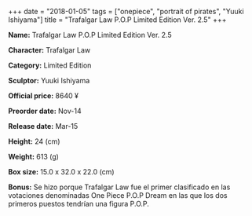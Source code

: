 +++
date = "2018-01-05"
tags = ["onepiece", "portrait of pirates", "Yuuki Ishiyama"]
title = "Trafalgar Law P.O.P Limited Edition Ver. 2.5"
+++

**Name:** Trafalgar Law P.O.P Limited Edition Ver. 2.5

**Character:** Trafalgar Law

**Category:** Limited Edition 

**Sculptor:** Yuuki Ishiyama

**Official price:** 8640 ¥

**Preorder date:** Nov-14

**Release date:** Mar-15

**Height:** 24 (cm)

**Weight:** 613 (g)

**Box size:** 15.0 x 32.0 x 22.0 (cm)

**Bonus:** Se hizo porque Trafalgar Law fue el primer clasificado en las votaciones denominadas One Piece P.O.P Dream en las que los dos primeros puestos tendrían una figura P.O.P.
